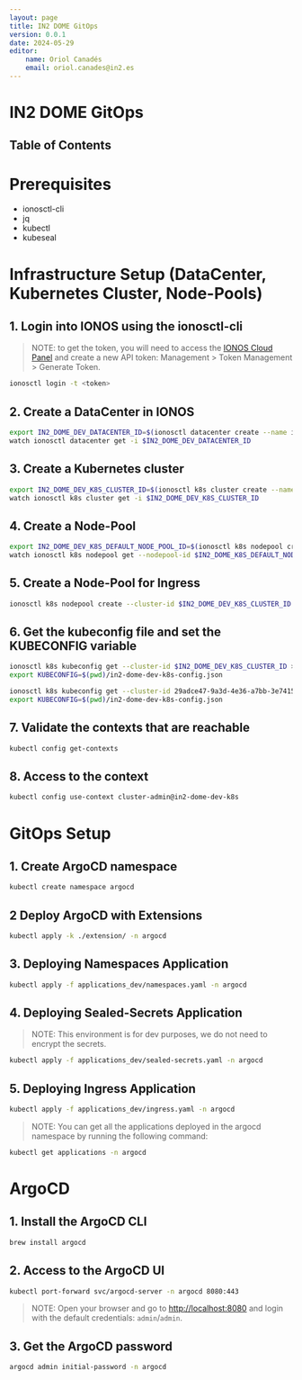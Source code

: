 ```yaml
---
layout: page
title: IN2 DOME GitOps
version: 0.0.1
date: 2024-05-29
editor:
    name: Oriol Canadés
    email: oriol.canades@in2.es 
---
```


<h1>IN2 DOME GitOps</h1>

<h2>Table of Contents</h2>

# Prerequisites
- ionosctl-cli
- jq
- kubectl
- kubeseal

# Infrastructure Setup (DataCenter, Kubernetes Cluster, Node-Pools)

## 1. Login into IONOS using the ionosctl-cli

> NOTE: to get the token, you will need to access the [IONOS Cloud Panel](https://dcd.ionos.com/) and create a new API token: Management > Token Management > Generate Token.

```bash
ionosctl login -t <token>
```

## 2. Create a DataCenter in IONOS

```bash
export IN2_DOME_DEV_DATACENTER_ID=$(ionosctl datacenter create --name in2-dome-dev -o json | jq -r '.items[0].id')
watch ionosctl datacenter get -i $IN2_DOME_DEV_DATACENTER_ID
```

## 3. Create a Kubernetes cluster

```bash
export IN2_DOME_DEV_K8S_CLUSTER_ID=$(ionosctl k8s cluster create --name in2-dome-dev-k8s -o json | jq -r '.items[0].id')
watch ionosctl k8s cluster get -i $IN2_DOME_DEV_K8S_CLUSTER_ID
```

## 4. Create a Node-Pool

```bash
export IN2_DOME_DEV_K8S_DEFAULT_NODE_POOL_ID=$(ionosctl k8s nodepool create --cluster-id $IN2_DOME_DEV_K8S_CLUSTER_ID --name default-pool --node-count 2 --ram 8192 --storage-size 10 --datacenter-id $IN2_DOME_DEV_DATACENTER_ID --cpu-family "INTEL_SKYLAKE"  -o json | jq -r '.items[0].id')
watch ionosctl k8s nodepool get --nodepool-id $IN2_DOME_K8S_DEFAULT_NODEPOOL_ID --cluster-id $IN2_DOME_DEV_K8S_CLUSTER_ID
```

## 5. Create a Node-Pool for Ingress

```bash
ionosctl k8s nodepool create --cluster-id $IN2_DOME_DEV_K8S_CLUSTER_ID \    --name ingress --node-count 1 --datacenter-id $IN2_DOME_DEV_DATACENTER_ID --cpu-family "INTEL_SKYLAKE" --labels nodepool=ingress
```

## 6. Get the kubeconfig file and set the KUBECONFIG variable

```bash
ionosctl k8s kubeconfig get --cluster-id $IN2_DOME_DEV_K8S_CLUSTER_ID > in2-dome-dev-k8s-config.json
export KUBECONFIG=$(pwd)/in2-dome-dev-k8s-config.json
```

```bash
ionosctl k8s kubeconfig get --cluster-id 29adce47-9a3d-4e36-a7bb-3e7415c2f90b > in2-dome-dev-k8s-config.json
export KUBECONFIG=$(pwd)/in2-dome-dev-k8s-config.json
```

## 7. Validate the contexts that are reachable

```bash
kubectl config get-contexts
```

## 8. Access to the context

```bash
kubectl config use-context cluster-admin@in2-dome-dev-k8s
```

# GitOps Setup

## 1. Create ArgoCD namespace

```bash
kubectl create namespace argocd
```

## 2 Deploy ArgoCD with Extensions

```bash
kubectl apply -k ./extension/ -n argocd
```

## 3. Deploying Namespaces Application

```bash
kubectl apply -f applications_dev/namespaces.yaml -n argocd
```

## 4. Deploying Sealed-Secrets Application

> NOTE: This environment is for dev purposes, we do not need to encrypt the secrets.

```bash
kubectl apply -f applications_dev/sealed-secrets.yaml -n argocd
```

## 5. Deploying Ingress Application

```bash
kubectl apply -f applications_dev/ingress.yaml -n argocd
```

> NOTE: You can get all the applications deployed in the argocd namespace by running the following command:

```bash
kubectl get applications -n argocd
```

# ArgoCD

## 1. Install the ArgoCD CLI

```bash
brew install argocd
```

## 2. Access to the ArgoCD UI

```bash
kubectl port-forward svc/argocd-server -n argocd 8080:443
```

> NOTE: Open your browser and go to [http://localhost:8080](http://localhost:8080) and login with the default credentials: `admin`/`admin`.

## 3. Get the ArgoCD password

```bash
argocd admin initial-password -n argocd
```
